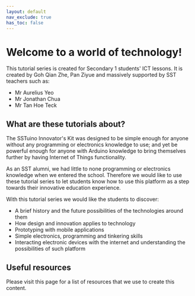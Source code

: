 ```yaml
---
layout: default
nav_exclude: true
has_toc: false
---
```

# Welcome to a world of technology!

This tutorial series is created for Secondary 1 students' ICT lessons. It is created by Goh Qian Zhe, Pan Ziyue and massively supported by SST teachers such as:

* Mr Aurelius Yeo
* Mr Jonathan Chua
* Mr Tan Hoe Teck

## What are these tutorials about?

The SSTuino Innovator's Kit was designed to be simple enough for anyone without any programming or electronics knowledge to use; and yet be powerful enough for anyone with Arduino knowledge to bring themselves further by having Internet of Things functionality.

As an SST alumni, we had little to none programming or electronics knowledge when we entered the school. Therefore we would like to use these tutorial series to let students know how to use this platform as a step towards their innovative education experience.

With this tutorial series we would like the students to discover:

* A brief history and the future possibilities of the technologies around them
* How design and innovation applies to technology
* Prototyping with mobile applications
* Simple electronics, programming and tinkering skills
* Interacting electronic devices with the internet and understanding the possibilities of such platform

## Useful resources

Please visit this page for a list of resources that we use to create this content.